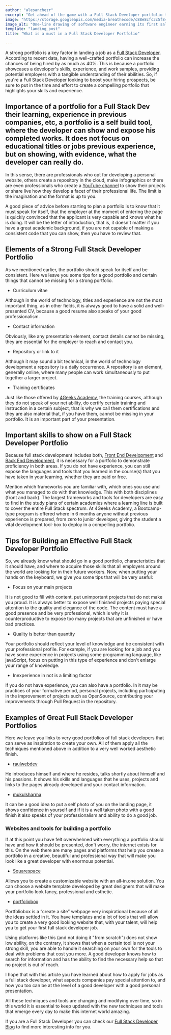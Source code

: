 ```yaml
---
author: "alesanchezr"
excerpt: "Get ahead of the game with a Full Stack Developer portfolio that stands out! Learn how to increase your chances of landing a job by 80% with expert tips."
image: "https://storage.googleapis.com/media-breathecode/c88e8cfc3c5f849d40dd0ed9c6bc18c6c113a05b4d2665a8d8816898c804c41d"
image_alt: "One-line drawing of software engineer earning its first salary"
template: "landing_post" 
title: "What is a must in a Full Stack Developer Portfolio"

---
```


A strong portfolio is a key factor in landing a job as a [Full Stack Developer](https://4geeksacademy.com/es/coding-bootcamps/full-stack-part-time). According to recent data, having a well-crafted portfolio can increase the chances of being hired by as much as 40%. This is because a portfolio showcases a developer's skills, experience, and work samples, providing potential employers with a tangible understanding of their abilities. So, if you're a Full Stack Developer looking to boost your hiring prospects, be sure to put in the time and effort to create a compelling portfolio that highlights your skills and experience.

## Importance of a portfolio for a  Full Stack Dev their learning, experience in previous companies, etc, a portfolio is a self build tool, where the developer can show and expose his completed works. It does not focus on educational titles or jobs previous experience, but on showing, with evidence, what the developer can really do.

In this sense, there are professionals who opt for developing a personal website, others create a repository in the cloud, make infographics or there are even professionals who create a [YouTube channel](https://www.youtube.com/c/4GeeksAcademy) to show their projects or share live how they develop a facet of their professional life. The limit is the imagination and the format is up to you.

A good piece of advice before starting to plan a portfolio is to know that it must speak for itself, that the employer at the moment of entering the page is quickly convinced that the applicant is very capable and knows what he is doing. It will be the letter of introduction, that is, it doesn't matter if you have a great academic background, if you are not capable of making a consistent code that you can show, then you have to review that.

## Elements of a Strong Full Stack Developer Portfolio

As we mentioned earlier, the portfolio should speak for itself and be consistent. Here we leave you some tips for a good portfolio and certain things that cannot be missing for a strong portfolio.

- Curriculum vitae

Although in the world of technology, titles and experience are not the most important thing, as in other fields, it is always good to have a solid and well-presented CV, because a good resume also speaks of your good professionalism.

- Contact information

Obviously, like any presentation element, contact details cannot be missing, they are essential for the employer to reach and contact you.

- Repository or link to it

Although it may sound a bit technical, in the world of technology development a repository is a daily occurrence. A repository is an element, generally online, where many people can work simultaneously to put together a larger project.

- Training certificates

Just like those offered by [4Geeks Academy](www.4geeksacademy.com), the training courses, although they do not speak of your net ability, do certify certain training and instruction in a certain subject, that is why we call them certifications and they are also material that, if you have them, cannot be missing in your portfolio. It is an important part of your presentation.

## Important skills to show on a Full Stack Developer Portfolio

Because full stack development includes both, [Front End Development](https://4geeks.com/lesson/what-is-front-end-development) and [Back End Development](https://4geeks.com/lesson/backend-developer), it is necessary for a portfolio to demonstrate proficiency in both areas. If you do not have experience, you can still expose the languages and tools that you learned in the course(s) that you have taken in your learning, whether they are paid or free.

Mention which frameworks you are familiar with, which ones you use and what you managed to do with that knowledge. This with both disciplines (front and back). The largest frameworks and tools for developers are easy to find in the study plans of certain academies where a learning line is built to cover the entire Full Stack spectrum. At 4Geeks Academy, a Bootcamp-type program is offered where in 6 months anyone without previous experience is prepared, from zero to junior developer, giving the student a vital development tool-box to deploy in a compelling portfolio.

## Tips for Building an Effective Full Stack Developer Portfolio

So, we already know what should go in a good portfolio, characteristics that it should have, and where to acquire those skills that all employers around the world are looking for in their future workers. Now, when putting your hands on the keyboard, we give you some tips that will be very useful:

- Focus on your main projects

It is not good to fill with content, put unimportant projects that do not make you proud. It is always better to expose well finished projects paying special attention to the quality and elegance of the code. The content must have a good presence and be very professional, which is why it is counterproductive to expose too many projects that are unfinished or have bad practices.

- Quality is better than quantity

Your portfolio should reflect your level of knowledge and be consistent with your professional profile. For example, if you are looking for a job and you have some experience in projects using some programming language, like javaScript, focus on putting in this type of experience and don't enlarge your range of knowledge.

- Inexperience in not is a limiting factor

If you do not have experience, you can also have a portfolio. In it may be practices of your formative period, personal projects, including participating in the improvement of projects such as OpenSource, contributing your improvements through Pull Request in the repository.

 ## Examples of Great Full Stack Developer Portfolios

Here we leave you links to very good portfolios of full stack developers that can serve as inspiration to create your own. All of them apply all the techniques mentioned above in addition to a very well worked aesthetic finish.

- [raulwebdev](https://raulwebdev.com/)

He introduces himself and where he resides, talks shortly about himself and his passions. It shows his skills and languages that he uses, projects and links to the pages already developed and your contact information.

- [mukulsharma](https://mukulsharma.in/)

It can be a good idea to put a self photo of you on the landing page, it shows confidence in yourself and if it is a well taken photo with a good finish it also speaks of your professionalism and ability to do a good job.

### Websites and tools for building a portfolio

If at this point you have felt overwhelmed with everything a portfolio should have and how it should be presented, don't worry, the internet exists for this.
On the web there are many pages and platforms that help you create a portfolio in a creative, beautiful and professional way that will make you look like a great developer with enormous potential.
 
- [Squarespace](https://Squarespace.com)

Allows you to create a customizable website with an all-in.one solution. You can choose a website template developed by great designers that will make your portfolio look fancy, professional and esthetic.

- [portfoliobox](https://www.portfoliobox.net/)

Portfoliobox is a “create a site” webpage very inspirational because of all the ideas settled in it. You have templates and a lot of tools that will allow you to create a very good looking website that, with your talent, will help you to get your first full stack developer job.

Using platforms like this (and not doing it "from scratch") does not show low ability, on the contrary, it shows that when a certain tool is not your strong skill, you are able to handle it searching on your own for the tools to deal with problems that cost you more. A good developer knows how to search for information and has the ability to find the necessary help so that no project is out of reach.

I hope that with this article you have learned about how to apply for jobs as a full stack developer, what aspects companies pay special attention to, and how you too can be at the level of a good developer with a good personal presentation.

All these techniques and tools are changing and modifying over time, so in this world it is essential to keep updated with the new techniques and tools that emerge every day to make this internet world amazing.

If you are a Full Stack Developer you can check our [Full Stack Developer Blog](https://4geeksacademy.com/us/blog/full-stack-developer/) to find more interesting info for you.
